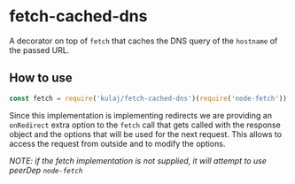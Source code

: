 # fetch-cached-dns

A decorator on top of `fetch` that caches the DNS query of the `hostname` of the passed URL.

## How to use

```js
const fetch = require('kulaj/fetch-cached-dns')(require('node-fetch'))
```

Since this implementation is implementing redirects we are providing an `onRedirect` extra 
option to the `fetch` call that gets called with the response object and the options that
will be used for the next request. This allows to access the request from outside and to
modify the options.

*NOTE: if the fetch implementation is not supplied, it will attempt to use peerDep `node-fetch`*
